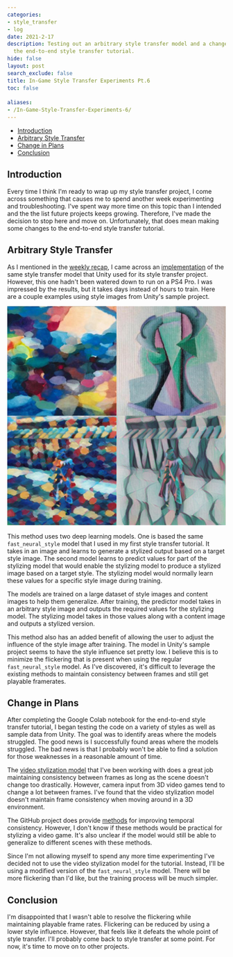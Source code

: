 ```yaml
---
categories:
- style_transfer
- log
date: 2021-2-17
description: Testing out an arbitrary style transfer model and a change in plans for
  the end-to-end style transfer tutorial.
hide: false
layout: post
search_exclude: false
title: In-Game Style Transfer Experiments Pt.6
toc: false

aliases:
- /In-Game-Style-Transfer-Experiments-6/
---
```


* [Introduction](#introduction)
* [Arbitrary Style Transfer](#arbitrary-style-transfer)
* [Change in Plans](#change-in-plans)
* [Conclusion](#conclusion)

## Introduction

Every time I think I'm ready to wrap up my style transfer project, I come across something that causes me to spend another week experimenting and troubleshooting. I've spent way more time on this topic than I intended and the the list future projects keeps growing. Therefore, I've made the decision to stop here and move on. Unfortunately, that does mean making some changes to the end-to-end style transfer tutorial.

## Arbitrary Style Transfer

As I mentioned in the [weekly recap](../../weekly-recaps/recap-3/), I came across an [implementation](https://colab.research.google.com/github/tensorflow/hub/blob/master/examples/colab/tf2_arbitrary_image_stylization.ipynb) of the same style transfer model that Unity used for its style transfer project. However, this one hadn't been watered down to run on a PS4 Pro. I was impressed by the results, but it takes days instead of hours to train. Here are a couple examples using style images from Unity's sample project.

![arbitrary-style-transfer-3](./images/arbitrary-style-transfer-3.jpg)

This method uses two deep learning models. One is based the same `fast_neural_style` model that I used in my first style transfer tutorial. It takes in an image and learns to generate a stylized output based on a target style image. The second model learns to predict values for part of the stylizing model that would enable the stylizing model to produce a stylized image based on a target style. The stylizing model would normally learn these values for a specific style image during training.

The models are trained on a large dataset of style images and content images to help them generalize. After training, the predictor model takes in an arbitrary style image and outputs the required values for the stylizing model. The stylizing model takes in those values along with a content image and outputs a stylized version. 

This method also has an added benefit of allowing the user to adjust the influence of the style image after training. The model in Unity's sample project seems to have the style influence set pretty low. I believe this is to minimize the flickering that is present when using the regular `fast_neural_style` model. As I've discovered, it's difficult to leverage the existing methods to maintain consistency between frames and still get playable framerates.

## Change in Plans

After completing the Google Colab notebook for the end-to-end style transfer tutorial, I began testing the code on a variety of styles as well as sample data from Unity. The goal was to identify areas where the models struggled. The good news is I successfully found areas where the models struggled. The bad news is that I probably won't be able to find a solution for those weaknesses in a reasonable amount of time.

The [video stylization model](https://github.com/OndrejTexler/Few-Shot-Patch-Based-Training) that I've been working with does a great job maintaining consistency between frames as long as the scene doesn't change too drastically. However, camera input from 3D video games tend to change a lot between frames. I've found that the video stylization model doesn't maintain frame consistency when moving around in a 3D environment. 

The GitHub project does provide [methods](https://github.com/OndrejTexler/Few-Shot-Patch-Based-Training#temporal-consistency-optional) for improving temporal consistency. However, I don't know if these methods would be practical for stylizing a video game. It's also unclear if the model would still be able to generalize to different scenes with these methods. 

Since I'm not allowing myself to spend any more time experimenting I've decided not to use the video stylization model for the tutorial. Instead, I'll be using a modified version of the `fast_neural_style` model. There will be more flickering than I'd like, but the training process will be much simpler.

## Conclusion

I'm disappointed that I wasn't able to resolve the flickering while maintaining playable frame rates. Flickering can be reduced by using a lower style influence. However, that feels like it defeats the whole point of style transfer. I'll probably come back to style transfer at some point.  For now, it's time to move on to other projects.





<!-- Cloudflare Web Analytics --><script defer src='https://static.cloudflareinsights.com/beacon.min.js' data-cf-beacon='{"token": "56b8d2f624604c4891327b3c0d9f6703"}'></script><!-- End Cloudflare Web Analytics -->